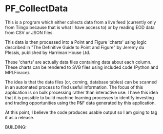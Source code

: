 PF_CollectData
================

This is a program which either collects data from a live feed (currently only from Tiingo because that is what I have access to) or by reading EOD data from CSV or JSON files.

This data is then processed into a Point and Figure 'charts' using logic described in "The Definitive Guide to Point and Figure" by Jeremy du Plessis, published by Harriman House Ltd.

These 'charts' are actually data files containing data about each column.  These charts can be rendered to SVG files using included code (Python and MPLFinace).

The idea is that the data files (or, coming, database tables) can be scanned in an automated process to find useful information.  The focus of this application is on bulk processing rather than interactive use.
I have this idea that it is possible to build machine learning processes to identify investing and trading opportunities using the P&F data generated by this application.

At this point, I believe the code produces usable output so I am going to tag it as a release.

BUILDING:










